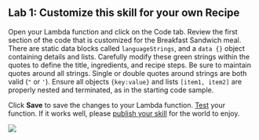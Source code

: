 ## Lab 1: Customize this skill for your own Recipe

Open your Lambda function and click on the Code tab.  Review the first section of the code that is customized for the Breakfast Sandwich meal.
There are static data blocks called ```languageStrings```, and a ```data {}``` object containing details and lists.
Carefully modify these green strings within the quotes to define the title, ingredients, and recipe steps.
Be sure to maintain quotes around all strings.  Single or double quotes around strings are both valid (```"``` or ```'```). Ensure all objects ```{key:value}``` and lists ```[item1, item2]``` are properly nested and terminated, as in the starting code sample.

Click **Save** to save the changes to your Lambda function.
[Test](https://github.com/alexa/alexa-cookbook/tree/master/testing) your function.
If it works well, please [publish your skill](https://developer.amazon.com/public/solutions/alexa/alexa-skills-kit/docs/publishing-an-alexa-skill)  for the world to enjoy.


<a href="https://github.com/voicehacks/Recipe/tree/master/Lab%202"><img src="https://m.media-amazon.com/images/G/01/mobile-apps/dex/alexa/alexa-skills-kit/tutorials/quiz-game/3-7-next-button._TTH_.png" /></a>
